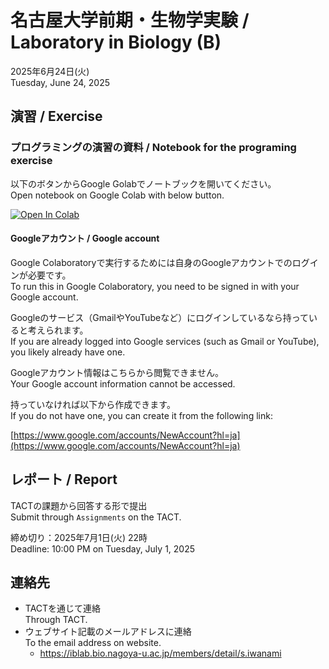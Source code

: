 # 名古屋大学前期・生物学実験 / Laboratory in Biology (B)

2025年6月24日(火)  
Tuesday, June 24, 2025

## 演習 / Exercise

### プログラミングの演習の資料 / Notebook for the programing exercise

以下のボタンからGoogle Golabでノートブックを開いてください。  
Open notebook on Google Colab with below button.

[![Open In Colab](https://colab.research.google.com/assets/colab-badge.svg)](https://colab.research.google.com/github/iwanaminami/seibutsujikken2025/blob/main/moranprocess.ipynb)


#### Googleアカウント / Google account

Google Colaboratoryで実行するためには自身のGoogleアカウントでのログインが必要です。  
To run this in Google Colaboratory, you need to be signed in with your Google account.

Googleのサービス（GmailやYouTubeなど）にログインしているなら持っていると考えられます。  
If you are already logged into Google services (such as Gmail or YouTube), you likely already have one.

Googleアカウント情報はこちらから閲覧できません。  
Your Google account information cannot be accessed.

持っていなければ以下から作成できます。  
If you do not have one, you can create it from the following link:

[https://www.google.com/accounts/NewAccount?hl=ja](https://www.google.com/accounts/NewAccount?hl=ja)

## レポート / Report

TACTの課題から回答する形で提出  
Submit through `Assignments` on the TACT.

締め切り：2025年7月1日(火) 22時  
Deadline: 10:00 PM on Tuesday, July 1, 2025

## 連絡先

- TACTを通じて連絡  
Through TACT.
- ウェブサイト記載のメールアドレスに連絡  
  To the email address on website.
  - https://iblab.bio.nagoya-u.ac.jp/members/detail/s.iwanami
